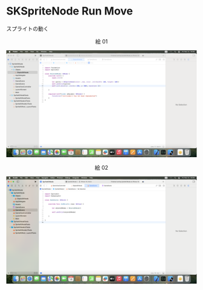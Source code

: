 # SKSpriteNode Run Move

スプライトの動く

<div align="center">
絵 01
</div>

![](Imagens/SpriteNode-RunMoveTo-Img01.png)

<div align="center">
絵 02
</div>

![](Imagens/SpriteNode-RunMoveTo-Img02.png)

